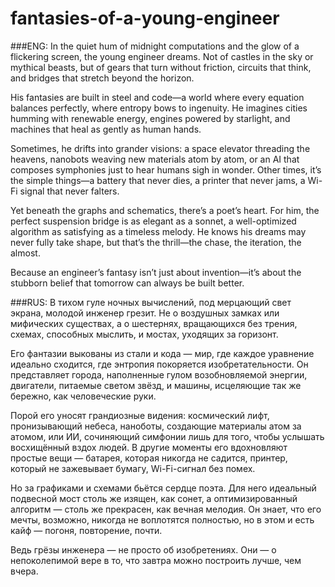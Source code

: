 # fantasies-of-a-young-engineer

###ENG:
In the quiet hum of midnight computations and the glow of a flickering screen, the young engineer dreams. Not of castles in the sky or mythical beasts, but of gears that turn without friction, circuits that think, and bridges that stretch beyond the horizon.

His fantasies are built in steel and code—a world where every equation balances perfectly, where entropy bows to ingenuity. He imagines cities humming with renewable energy, engines powered by starlight, and machines that heal as gently as human hands.

Sometimes, he drifts into grander visions: a space elevator threading the heavens, nanobots weaving new materials atom by atom, or an AI that composes symphonies just to hear humans sigh in wonder. Other times, it’s the simple things—a battery that never dies, a printer that never jams, a Wi-Fi signal that never falters.

Yet beneath the graphs and schematics, there’s a poet’s heart. For him, the perfect suspension bridge is as elegant as a sonnet, a well-optimized algorithm as satisfying as a timeless melody. He knows his dreams may never fully take shape, but that’s the thrill—the chase, the iteration, the almost.

Because an engineer’s fantasy isn’t just about invention—it’s about the stubborn belief that tomorrow can always be built better.

###RUS:
В тихом гуле ночных вычислений, под мерцающий свет экрана, молодой инженер грезит. Не о воздушных замках или мифических существах, а о шестернях, вращающихся без трения, схемах, способных мыслить, и мостах, уходящих за горизонт.

Его фантазии выкованы из стали и кода — мир, где каждое уравнение идеально сходится, где энтропия покоряется изобретательности. Он представляет города, наполненные гулом возобновляемой энергии, двигатели, питаемые светом звёзд, и машины, исцеляющие так же бережно, как человеческие руки.

Порой его уносят грандиозные видения: космический лифт, пронизывающий небеса, наноботы, создающие материалы атом за атомом, или ИИ, сочиняющий симфонии лишь для того, чтобы услышать восхищённый вздох людей. В другие моменты его вдохновляют простые вещи — батарея, которая никогда не садится, принтер, который не зажевывает бумагу, Wi-Fi-сигнал без помех.

Но за графиками и схемами бьётся сердце поэта. Для него идеальный подвесной мост столь же изящен, как сонет, а оптимизированный алгоритм — столь же прекрасен, как вечная мелодия. Он знает, что его мечты, возможно, никогда не воплотятся полностью, но в этом и есть кайф — погоня, повторение, почти.

Ведь грёзы инженера — не просто об изобретениях. Они — о непоколепимой вере в то, что завтра можно построить лучше, чем вчера.




